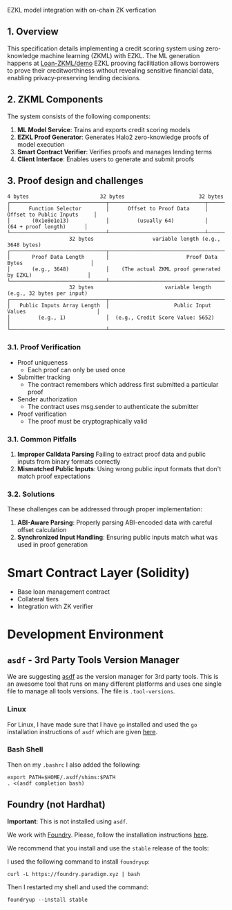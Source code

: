 EZKL model integration with on-chain ZK verfication

## 1. Overview

This specification details implementing a credit scoring system using zero-knowledge machine learning (ZKML) with EZKL. The ML generation happens at [Loan-ZKML/demo](https://github.com/Loan-ZKML/demo) EZKL prooving facilitiation allows borrowers to prove their creditworthiness without revealing sensitive financial data, enabling privacy-preserving lending decisions.

## 2. ZKML Components

The system consists of the following components:

1. **ML Model Service**: Trains and exports credit scoring models
2. **EZKL Proof Generator**: Generates Halo2 zero-knowledge proofs of model execution
3. **Smart Contract Verifier**: Verifies proofs and manages lending terms
4. **Client Interface**: Enables users to generate and submit proofs

## 3. Proof design and challenges
```ascii
4 bytes                       32 bytes                        32 bytes
┌───────────────────────────────┬───────────────────────────────┬───────────────────────────────┐
│      Function Selector        │      Offset to Proof Data     │   Offset to Public Inputs     │
│       (0x1e8e1e13)            │         (usually 64)          │      (64 + proof length)      │
└───────────────────────────────┴───────────────────────────────┴───────────────────────────────┘
                    32 bytes                   variable length (e.g., 3648 bytes)
┌───────────────────────────────┬───────────────────────────────────────────────────────────────┐
│       Proof Data Length       │                         Proof Data Bytes                      │
│       (e.g., 3648)            │    (The actual ZKML proof generated by EZKL)                  │
└───────────────────────────────┴───────────────────────────────────────────────────────────────┘
                    32 bytes                       variable length (e.g., 32 bytes per input)
┌───────────────────────────────┬───────────────────────────────────────────────────────────────┐
│   Public Inputs Array Length  │                     Public Input Values                       │
│         (e.g., 1)             │  (e.g., Credit Score Value: 5652)                             │
└───────────────────────────────┴───────────────────────────────────────────────────────────────┘
```

### 3.1. Proof Verification
- Proof uniqueness
  - Each proof can only be used once
- Submitter tracking
  - The contract remembers which address first submitted a particular proof
- Sender authorization
  - The contract uses msg.sender to authenticate the submitter
- Proof verification
  - The proof must be cryptographically valid

### 3.1. Common Pitfalls

1. **Improper Calldata Parsing**
	Failing to extract proof data and public inputs from binary formats correctly
2. **Mismatched Public Inputs**:
	Using wrong public input formats that don't match proof expectations

### 3.2. Solutions

These challenges can be addressed through proper implementation:

1. **ABI-Aware Parsing**: Properly parsing ABI-encoded data with careful offset calculation
2. **Synchronized Input Handling**: Ensuring public inputs match what was used in proof generation

# Smart Contract Layer (Solidity)
- Base loan management contract
- Collateral tiers
- Integration with ZK verifier

# Development Environment

## `asdf` - 3rd Party Tools Version Manager

We are suggesting [asdf](https://asdf-vm.com/) as the version manager for 3rd party tools.
This is an awesome tool that runs on many different platforms and uses one single file to
manage all tools versions. The file is `.tool-versions`.

### Linux

For Linux, I have made sure that I have `go` installed and used the `go` installation
instructions of `asdf` which are given [here](https://asdf-vm.com/guide/getting-started.html#_1-install-asdf).

### Bash Shell

Then on my `.bashrc` I also added the following:

```
export PATH=$HOME/.asdf/shims:$PATH
. <(asdf completion bash)
```

## Foundry (not Hardhat)

**Important**: This is not installed using `asdf`.

We work with [Foundry](https://book.getfoundry.sh/). Please, follow the installation
instructions [here](https://book.getfoundry.sh/getting-started/installation).

We recommend that you install and use the `stable` release of the tools:

I used the following command to install `foundryup`:

```
curl -L https://foundry.paradigm.xyz | bash
```

Then I restarted my shell and used the command:

```
foundryup --install stable
```
